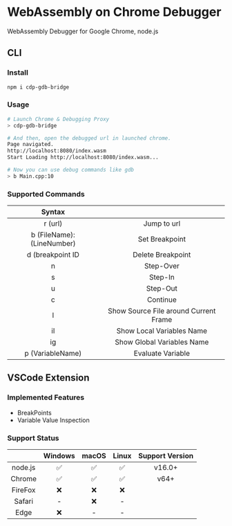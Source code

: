 # WebAssembly on Chrome Debugger

WebAssembly Debugger for Google Chrome, node.js

## CLI

### Install

```sh
npm i cdp-gdb-bridge
```

### Usage

```sh
# Launch Chrome & Debugging Proxy
> cdp-gdb-bridge

# And then, open the debugged url in launched chrome.
Page navigated.
http://localhost:8080/index.wasm
Start Loading http://localhost:8080/index.wasm...

# Now you can use debug commands like gdb
> b Main.cpp:10
```

### Supported Commands

| Syntax | |
|:--:|:--:|
| r (url) | Jump to url |
| b (FileName):(LineNumber) | Set Breakpoint |
| d (breakpoint ID | Delete Breakpoint |
| n | Step-Over |
| s | Step-In |
| u | Step-Out |
| c | Continue |
| l | Show Source File around Current Frame |
| il | Show Local Variables Name |
| ig | Show Global Variables Name |
| p (VariableName) | Evaluate Variable |

## VSCode Extension

### Implemented Features

- BreakPoints
- Variable Value Inspection

### Support Status

| | Windows | macOS | Linux | Support Version |
| :--: | :--: | :--: | :--: | :--: |
| node.js | ✅ | ✅ | ✅ | v16.0+ |
| Chrome | ✅ | ✅ | ✅ | v64+ |
| FireFox | ❌ | ❌ | ❌ | |
| Safari | - | ❌ | - | |
| Edge | ❌ | - | - | |
